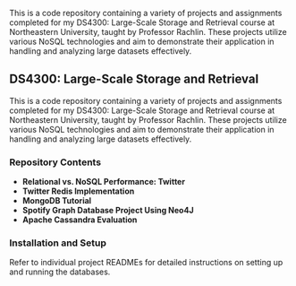 This is a code repository containing a variety of projects and assignments completed for my DS4300: Large-Scale Storage and Retrieval course at Northeastern University, taught by Professor Rachlin. These projects utilize various NoSQL technologies and aim to demonstrate their application in handling and analyzing large datasets effectively.

DS4300: Large-Scale Storage and Retrieval
---------------------------------------

This is a code repository containing a variety of projects and assignments completed for my DS4300: Large-Scale Storage and Retrieval course at Northeastern University, taught by Professor Rachlin. These projects utilize various NoSQL technologies and aim to demonstrate their application in handling and analyzing large datasets effectively.

### Repository Contents


*   **Relational vs. NoSQL Performance: Twitter**
*   **Twitter Redis Implementation**
*   **MongoDB Tutorial**
*   **Spotify Graph Database Project Using Neo4J**
*   **Apache Cassandra Evaluation**
    
### Installation and Setup

Refer to individual project READMEs for detailed instructions on setting up and running the databases.
